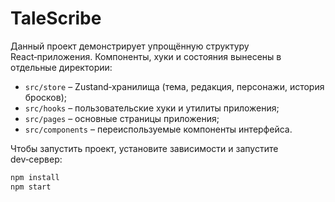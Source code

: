 # TaleScribe

Данный проект демонстрирует упрощённую структуру React‑приложения. Компоненты,
хуки и состояния вынесены в отдельные директории:

- `src/store` – Zustand‑хранилища (тема, редакция, персонажи, история бросков);
- `src/hooks` – пользовательские хуки и утилиты приложения;
- `src/pages` – основные страницы приложения;
- `src/components` – переиспользуемые компоненты интерфейса.

Чтобы запустить проект, установите зависимости и запустите dev‑сервер:

```bash
npm install
npm start
```
